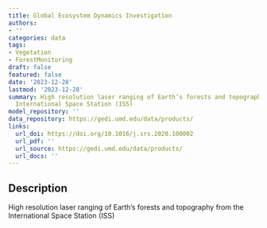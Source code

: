 ```yaml
---
title: Global Ecosystem Dynamics Investigation
authors:
- ''
categories: data
tags:
- Vegetation
- ForestMonitoring
draft: false
featured: false
date: '2023-12-28'
lastmod: '2023-12-28'
summary: High resolution laser ranging of Earth’s forests and topography from the
  International Space Station (ISS)
model_repository: ''
data_repository: https://gedi.umd.edu/data/products/
links:
  url_doi: https://doi.org/10.1016/j.srs.2020.100002
  url_pdf: ''
  url_source: https://gedi.umd.edu/data/products/
  url_docs: ''
---
```


## Description

High resolution laser ranging of Earth’s forests and topography from the International Space Station (ISS)

